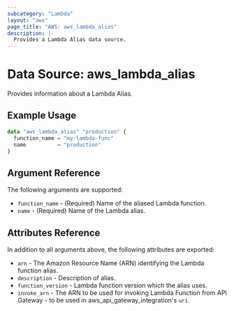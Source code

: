 ```yaml
---
subcategory: "Lambda"
layout: "aws"
page_title: "AWS: aws_lambda_alias"
description: |-
  Provides a Lambda Alias data source.
---
```


# Data Source: aws_lambda_alias

Provides information about a Lambda Alias.

## Example Usage

```terraform
data "aws_lambda_alias" "production" {
  function_name = "my-lambda-func"
  name          = "production"
}
```

## Argument Reference

The following arguments are supported:

* `function_name` - (Required) Name of the aliased Lambda function.
* `name` - (Required) Name of the Lambda alias.

## Attributes Reference

In addition to all arguments above, the following attributes are exported:

* `arn` - The Amazon Resource Name (ARN) identifying the Lambda function alias.
* `description` - Description of alias.
* `function_version` - Lambda function version which the alias uses.
* `invoke_arn` - The ARN to be used for invoking Lambda Function from API Gateway - to be used in aws_api_gateway_integration's `uri`.
